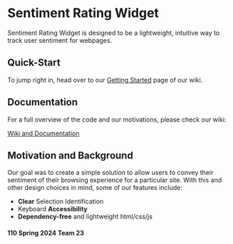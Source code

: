 # Sentiment Rating Widget

Sentiment Rating Widget is designed to be a lightweight, intuitive way to track user sentiment for webpages.

## Quick-Start
To jump right in, head over to our [Getting Started](https://github.com/cse110-sp24-group23/warmup-exercise-team-1/wiki/Getting-Started) page of our wiki. 

## Documentation
For a full overview of the code and our motivations, please check our wiki:

[Wiki and Documentation](https://github.com/cse110-sp24-group23/warmup-exercise-team-1/wiki)

## Motivation and Background

Our goal was to create a simple solution to allow users to convey their sentiment of their browsing experience for a particular site. With this and other design choices in mind, some of our features include:
- **Clear** Selection Identification
- Keyboard **Accessibility**
- **Dependency-free** and lightweight html/css/js

#### 110 Spring 2024 Team 23
